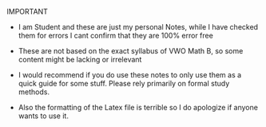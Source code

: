 IMPORTANT 
- I am Student and these are just my personal Notes, while I have checked them for errors I cant confirm that they are 100% error free 

- These are not based on the exact syllabus of VWO Math B, so some content might be lacking or irrelevant

- I would recommend if you do use these notes to only use them as a quick guide for some stuff. Please rely primarily on formal study methods. 

- Also the formatting of the Latex file is terrible so I do apologize if anyone wants to use it. 